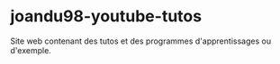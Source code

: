 # joandu98-youtube-tutos
Site web contenant des tutos et des programmes d'apprentissages ou d'exemple.
